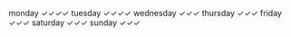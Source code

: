 monday        ✓✓✓✓
tuesday       ✓✓✓✓
wednesday     ✓✓✓
thursday      ✓✓✓
friday        ✓✓✓
saturday      ✓✓✓
sunday        ✓✓✓
